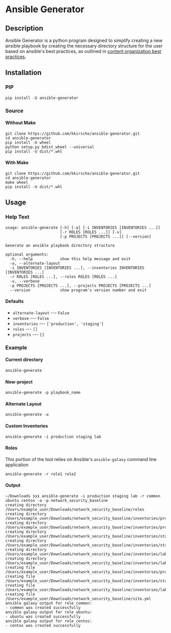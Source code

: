 # Ansible Generator

## Description
Ansible Generator is a python program designed to simplify creating a new
ansible playbook by creating the necessary directory structure for the user
based on ansible's best practices, as outlined in [content organization best practices](https://docs.ansible.com/ansible/2.8/user_guide/playbooks_best_practices.html#content-organization).

## Installation


### PIP
```
pip install -U ansible-generator
```

### Source

#### Without Make
```
git clone https://github.com/kkirsche/ansible-generator.git
cd ansible-generator
pip install -U wheel
python setup.py bdist_wheel --universal
pip install -U dist/*.whl
```
#### With Make
```
git clone https://github.com/kkirsche/ansible-generator.git
cd ansible-generator
make wheel
pip install -U dist/*.whl
```

## Usage

### Help Text

```
usage: ansible-generate [-h] [-a] [-i INVENTORIES [INVENTORIES ...]]
                        [-r ROLES [ROLES ...]] [-v]
                        [-p PROJECTS [PROJECTS ...]] [--version]

Generate an ansible playbook directory structure

optional arguments:
  -h, --help            show this help message and exit
  -a, --alternate-layout
  -i INVENTORIES [INVENTORIES ...], --inventories INVENTORIES [INVENTORIES ...]
  -r ROLES [ROLES ...], --roles ROLES [ROLES ...]
  -v, --verbose
  -p PROJECTS [PROJECTS ...], --projects PROJECTS [PROJECTS ...]
  --version             show program's version number and exit
```

#### Defaults

* `alternate-layout` --- `False`
* `verbose` --- `False`
* `inventories` --- `['production', 'staging']`
* `roles` --- `[]`
* `projects` --- `[]`

### Example

#### Current directory

```
ansible-generate
```

#### New-project

```
ansible-generate -p playbook_name
```

#### Alternate Layout

```
ansible-generate -a
```

#### Custom Inventories

```
ansible-generate -i production staging lab
```

#### Roles
This portion of the tool relies on Ansible's `ansible-galaxy` command line
application
```
ansible-generate -r role1 role2
```

#### Output

```
~/Downloads ❯❯❯ ansible-generate -i production staging lab -r common ubuntu centos -a -p network_security_baseline
creating directory /Users/example_user/Downloads/network_security_baseline/roles
creating directory /Users/example_user/Downloads/network_security_baseline/inventories/production/group_vars
creating directory /Users/example_user/Downloads/network_security_baseline/inventories/production/host_vars
creating directory /Users/example_user/Downloads/network_security_baseline/inventories/staging/group_vars
creating directory /Users/example_user/Downloads/network_security_baseline/inventories/staging/host_vars
creating directory /Users/example_user/Downloads/network_security_baseline/inventories/lab/group_vars
creating directory /Users/example_user/Downloads/network_security_baseline/inventories/lab/host_vars
creating file /Users/example_user/Downloads/network_security_baseline/inventories/production/hosts
creating file /Users/example_user/Downloads/network_security_baseline/inventories/staging/hosts
creating file /Users/example_user/Downloads/network_security_baseline/inventories/lab/hosts
creating file /Users/example_user/Downloads/network_security_baseline/site.yml
ansible galaxy output for role common:
- common was created successfully
ansible galaxy output for role ubuntu:
- ubuntu was created successfully
ansible galaxy output for role centos:
- centos was created successfully
```
